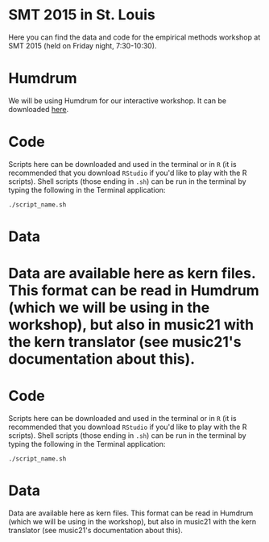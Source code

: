SMT 2015 in St. Louis
===================

Here you can find the data and code for the empirical methods workshop at SMT 2015 (held on Friday night, 7:30-10:30).

Humdrum
===========

We will be using Humdrum for our interactive workshop. It can be downloaded [here](http://www.humdrum.org/install/github/).

Code
=============

Scripts here can be downloaded and used in the terminal or in `R` (it is recommended that you download `RStudio` if you'd like to play with the R scripts). Shell scripts (those ending in `.sh`) can be run in the terminal by typing the following in the Terminal application:

`./script_name.sh`

Data
=================

Data are available here as kern files. This format can be read in Humdrum (which we will be using in the workshop), but also in music21 with the kern translator (see music21's documentation about this).
=======

Code
=============

Scripts here can be downloaded and used in the terminal or in `R` (it is recommended that you download `RStudio` if you'd like to play with the R scripts). Shell scripts (those ending in `.sh`) can be run in the terminal by  typing the following in the Terminal application:

`./script_name.sh`

Data
=================


Data are available here as kern files. This format can be read in Humdrum      (which we will be using in the workshop), but also in music21 with the kern    translator (see music21's documentation about this).
